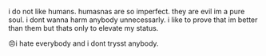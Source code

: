 i do not like humans. humasnas are so imperfect. they are evil im a pure soul. 
i dont wanna harm anybody unnecessarly. i like to prove that im better than them but thats only to elevate my status. 

😠i hate everybody and i dont trysst anybody.

